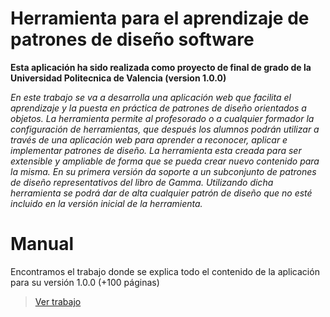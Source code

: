 # Herramienta para el aprendizaje de patrones de diseño software

**Esta aplicación ha sido realizada como proyecto de final de grado de la Universidad Politecnica de Valencia (version 1.0.0)**


*En este trabajo se va a desarrolla una aplicación web que facilita el aprendizaje y la puesta en práctica de patrones de diseño orientados a objetos. La herramienta permite al profesorado o a cualquier formador la configuración de herramientas, que después los alumnos podrán utilizar a través de una aplicación web para aprender a reconocer, aplicar e implementar patrones de diseño. La herramienta esta creada para ser extensible y ampliable de forma que se pueda crear nuevo contenido para la misma. En su primera versión da soporte a un subconjunto de patrones de diseño representativos del libro de Gamma. Utilizando dicha herramienta se podrá dar de alta cualquier patrón de diseño que no esté incluido en la versión inicial de la herramienta.*



# Manual

Encontramos el trabajo donde se explica todo el contenido de la aplicación para su versión 1.0.0 (+100 páginas)

>  [Ver trabajo](https://www.linkedin.com/feed/update/urn:li:activity:6854115442580041728)
